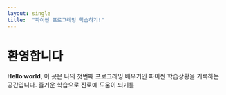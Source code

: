 ```yaml
---
layout: single
title:  "파이썬 프로그래밍 학습하기!"
---
```


# 환영합니다

**Hello world**, 이 곳은 나의 첫번째 프로그래밍 배우기인 파이썬 학습상황을 기록하는 공간입니다.
즐거운 학습으로 진로에 도움이 되기를 
